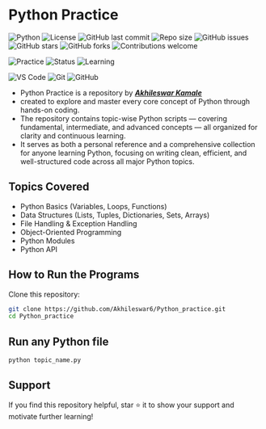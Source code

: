 # Python Practice
![Python](https://img.shields.io/badge/Python-3.10-blue.svg?logo=python)
![License](https://img.shields.io/badge/License-MIT-green.svg)
![GitHub last commit](https://img.shields.io/github/last-commit/Akhileswar6/Python_practice?logo=git&color=yellow)
![Repo size](https://img.shields.io/github/repo-size/Akhileswar6/Python_practice?color=blue)
![GitHub issues](https://img.shields.io/github/issues/Akhileswar6/Python_practice?color=brightgreen)
![GitHub stars](https://img.shields.io/github/stars/Akhileswar6/Python_practice?color=orange)
![GitHub forks](https://img.shields.io/github/forks/Akhileswar6/Python_practice?color=blueviolet)
![Contributions welcome](https://img.shields.io/badge/Contributions-Welcome-brightgreen?logo=github)


![Practice](https://img.shields.io/badge/Practice-Python%20Problems-orange?logo=geeksforgeeks)
![Status](https://img.shields.io/badge/Status-Active-success?logo=github)
![Learning](https://img.shields.io/badge/Learning-GeeksforGeeks-blue?logo=geeksforgeeks)

![VS Code](https://img.shields.io/badge/Editor-VS%20Code-blue?logo=visualstudiocode)
![Git](https://img.shields.io/badge/Version%20Control-Git-orange?logo=git)
![GitHub](https://img.shields.io/badge/Hosted%20on-GitHub-black?logo=github)




- Python Practice is a repository by [***Akhileswar Kamale***](https://github.com/Akhileswar6)
- created to explore and master every core concept of Python through hands-on coding.
- The repository contains topic-wise Python scripts — covering fundamental, intermediate, and advanced concepts — all organized for clarity and continuous learning.
- It serves as both a personal reference and a comprehensive collection for anyone learning Python, focusing on writing clean, efficient, and well-structured code across all major Python topics.


##  Topics Covered
- Python Basics (Variables, Loops, Functions)
- Data Structures (Lists, Tuples, Dictionaries, Sets, Arrays)
- File Handling & Exception Handling
- Object-Oriented Programming
- Python Modules
- Python API


##  How to Run the Programs
Clone this repository:
```bash
git clone https://github.com/Akhileswar6/Python_practice.git
cd Python_practice
```

## Run any Python file
```
python topic_name.py
```

## Support

If you find this repository helpful, star ⭐ it to show your support and motivate further learning!


